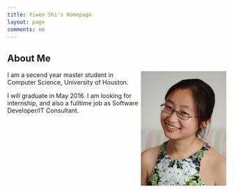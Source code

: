 ```yaml
---
title: Yiwen Shi's Homepage
layout: page
comments: no
---
```

## About Me

<img align="right" src="/image/YiwenShi.jpg">

I am a secend year master student in Computer Science, University of Houston.

I will graduate in May 2016. I am looking for internship, and also a fulltime job as Software Developer/IT Consultant.